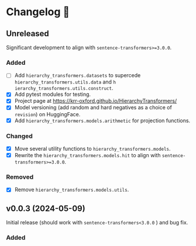 # Changelog :newspaper:

<!-- Added for new features.
Changed for changes in existing functionality.
Deprecated for soon-to-be removed features.
Removed for now removed features.
Fixed for any bug fixes.
Security in case of vulnerabilities. -->

## Unreleased

Significant development to align with `sentence-transformers>=3.0.0`.

### Added

- [ ] Add `hierarchy_transformers.datasets` to supercede `hierarchy_transformers.utils.data` and `h ierarchy_transformers.utils.construct`.
- [X] Add pytest modules for testing.
- [X] Project page at https://krr-oxford.github.io/HierarchyTransformers/
- [X] Model versioning (add random and hard negatives as a choice of `revision`) on HuggingFace.
- [X] Add `hierarchy_transformers.models.arithmetic` for projection functions.

### Changed

- [X] Move several utility functions to `hierarchy_transformers.models`.
- [X] Rewrite the `hierarchy_transformers.models.hit` to align with `sentence-transformers>=3.0.0`.

### Removed

- [X] Remove `hierarchy_transformers.models.utils`.

## v0.0.3 (2024-05-09)

Initial release (should work with `sentence-transformers<3.0.0` ) and bug fix. 

### Added

